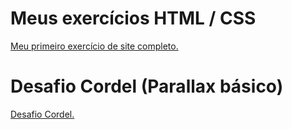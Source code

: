 # Meus exercícios HTML / CSS
 <html lang="pt-br">
 <a href="https://guiguiari.github.io/html-css1/desafio010/index.html">Meu primeiro exercício de site completo.</a>

 # Desafio Cordel (Parallax básico)
 <a href="https://guiguiari.github.io/html-css1/cordel/">Desafio Cordel.</a>
